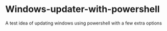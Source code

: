 # Windows-updater-with-powershell
A test idea of updating windows using powershell with a few extra options

